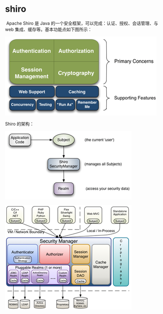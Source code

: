 # shiro

​	Apache Shiro 是 Java 的一个安全框架，可以完成：认证、授权、会话管理、与 web 集成、缓存等。基本功能点如下图所示：

![img](resources/shiro01.png)

Shiro 的架构：

![img](resources/shiro02.png)

![img](resources/shiro03.png)